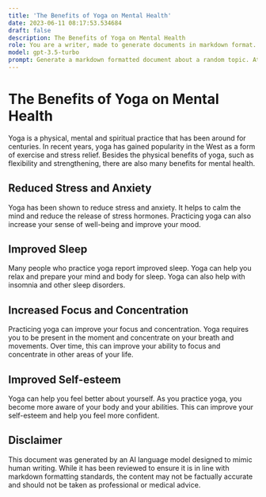 ```yaml
---
title: 'The Benefits of Yoga on Mental Health'
date: 2023-06-11 08:17:53.534684
draft: false
description: The Benefits of Yoga on Mental Health
role: You are a writer, made to generate documents in markdown format. It is very important that all of the documents you generate are in valid markdown format.
model: gpt-3.5-turbo
prompt: Generate a markdown formatted document about a random topic. At the bottom, include a disclaimer explaining that the document was generated by you. The first line of the document should be the title. Make sure that the entire document is in proper markdown format, using a mix of various tags to make the document visually appealing.
---
```


# The Benefits of Yoga on Mental Health

Yoga is a physical, mental and spiritual practice that has been around for centuries. In recent years, yoga has gained popularity in the West as a form of exercise and stress relief. Besides the physical benefits of yoga, such as flexibility and strengthening, there are also many benefits for mental health.

## Reduced Stress and Anxiety

Yoga has been shown to reduce stress and anxiety. It helps to calm the mind and reduce the release of stress hormones. Practicing yoga can also increase your sense of well-being and improve your mood.

## Improved Sleep

Many people who practice yoga report improved sleep. Yoga can help you relax and prepare your mind and body for sleep. Yoga can also help with insomnia and other sleep disorders.

## Increased Focus and Concentration

Practicing yoga can improve your focus and concentration. Yoga requires you to be present in the moment and concentrate on your breath and movements. Over time, this can improve your ability to focus and concentrate in other areas of your life.

## Improved Self-esteem

Yoga can help you feel better about yourself. As you practice yoga, you become more aware of your body and your abilities. This can improve your self-esteem and help you feel more confident.

## Disclaimer

This document was generated by an AI language model designed to mimic human writing. While it has been reviewed to ensure it is in line with markdown formatting standards, the content may not be factually accurate and should not be taken as professional or medical advice.
